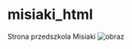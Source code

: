 # misiaki_html
Strona przedszkola Misiaki
![obraz](https://user-images.githubusercontent.com/31259850/211199512-5683d637-94d0-4981-8baf-f8005d9df1fd.png)
